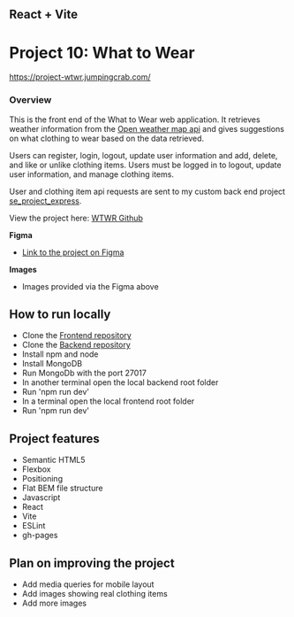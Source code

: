 ## React + Vite

# Project 10: What to Wear

https://project-wtwr.jumpingcrab.com/

### Overview

This is the front end of the What to Wear web application. It retrieves weather information from the [Open weather map api](https://api.openweathermap.org) and gives suggestions on what clothing to wear based on the data retrieved.

Users can register, login, logout, update user information and add, delete, and like or unlike clothing items.
Users must be logged in to logout, update user information, and manage clothing items.

User and clothing item api requests are sent to my custom back end project [se_project_express](https://github.com/nathanielDaley/se_project_express).

View the project here:
[WTWR Github](https://nathanieldaley.github.io/se_project_react/)

**Figma**

- [Link to the project on Figma](https://www.figma.com/design/F03bTb81Pw8IDPj5Y9rc5i/Sprint-10-%7C-WTWR?node-id=568-289&node-type=frame&t=LfmJehh9mz8MZyOo-0)

**Images**

- Images provided via the Figma above

## How to run locally

- Clone the [Frontend repository](https://nathanieldaley.github.io/se_project_react/)
- Clone the [Backend repository](https://github.com/nathanielDaley/se_project_express)
- Install npm and node
- Install MongoDB
- Run MongoDb with the port 27017
- In another terminal open the local backend root folder
- Run 'npm run dev'
- In a terminal open the local frontend root folder
- Run 'npm run dev'

## Project features

- Semantic HTML5
- Flexbox
- Positioning
- Flat BEM file structure
- Javascript
- React
- Vite
- ESLint
- gh-pages

## Plan on improving the project

- Add media queries for mobile layout
- Add images showing real clothing items
- Add more images
